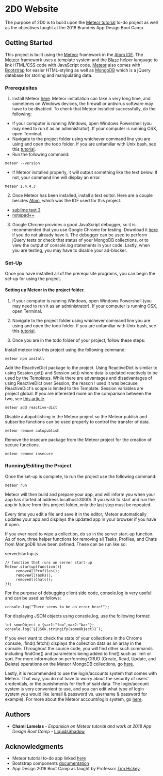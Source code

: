 # 2D0 Website

The purpose of 2D0 is to build upon the [Meteor tutorial](https://www.meteor.com/tutorials/react/creating-an-app) to-do project as well as the objectives taught at the 2018 Brandeis App Design Boot Camp.

## Getting Started

This project is built using the [Meteor](https://www.meteor.com/) framework in the [Atom IDE](https://atom.io/). The [Meteor](https://www.meteor.com/) framework uses a template system and the [Blaze](http://blazejs.org/) helper language to link HTML/CSS code with JavaScript code. [Meteor](https://www.meteor.com/) also comes with [Bootstrap](https://getbootstrap.com/) for easier HTML-styling as well as [MongoDB](https://www.mongodb.com/) which is a jQuery database for storing and manipulating data.

### Prerequisites

1) Install Meteor [here](http://www.meteor.com). Meteor installation can take a very long time, and sometimes on Windows devices, the firewall or antivirus software may have to be disabled. To check that Meteor installed successfully, do the following:
* If your computer is running Windows, open Windows Powershell (you may need to run it as an administrator). If your computer is running OSX, open Terminal.
* Navigate to the project folder using whichever command line you are using and open the todo folder. If you are unfamiliar with Unix bash, see this [tutorial](https://www.tutorialspoint.com/unix/).
* Run the following command:

```
meteor --version
```

* If Meteor installed properly, it will output something like the text below. If not, your command line will display an error.

```
Meteor 1.4.4.3
```

2) Once Meteor has been installed, install a text editor. Here are a couple besides [Atom](https://atom.io/), which was the IDE used for this project.
* [sublime text 3](https://www.sublimetext.com/)
* [notepad++](https://notepad-plus-plus.org/)
3) Google Chrome provides a good JavaScript debugger, so it is recommended that you use Google Chrome for testing. Download it [here](https://www.google.com/chrome/browser/desktop/) if you do not already have it. The debugger can be used to perform jQuery tests or check that status of your MongoDB collections, or to view the output of console.log statements in your code. Lastly, when you are testing, you may have to disable your ad-blocker.

### Set-Up

Once you have installed all of the prerequisite programs, you can begin the set-up for using the project.

#### Setting up Meteor in the project folder.

1) If your computer is running Windows, open Windows Powershell (you may need to run it as an administrator). If your computer is running OSX, open Terminal.

2) Navigate to the project folder using whichever command line you are using and open the todo folder. If you are unfamiliar with Unix bash, see this [tutorial](https://www.tutorialspoint.com/unix/).

3) Once you are in the todo folder of your project, follow these steps:

Install meteor into this project using the following command:

```
meteor npm install
```

Add the ReactiveDict package to the project. Using ReactiveDict is similar to using Session.get() and Session.set() where data is updated reactively to be used by the Templates. While there are advantages and disadvantages of using ReactiveDict over Session, the reason I used it was because ReactiveDict's scope is limited to the Template. Session variables are project global. If you are
interested more on the comparison between the two, see [this  article](https://blog.meteor.com/the-meteor-chef-reactive-dict-reactive-vars-and-session-variables-971584515a27).

```
meteor add reactive-dict
```

Disable autopublishing in the Meteor project so the Meteor publish and subscribe functions can be used properly to control the transfer of data.

```
meteor remove autopublish
```

Remove the insecure package from the Meteor project for the creation of secure functions.

```
meteor remove insecure
```

### Running/Editing the Project

Once the set-up is complete, to run the project use the following command:

```
meteor run
```

Meteor will then build and prepare your app, and will inform you when your app has started at address localhost:3000/. If you wish to start and run the app in future from this project folder, only the last step must be repeated.

Every time you edit a file and save it in the editor, Meteor automatically updates your app and displays the updated app in your browser if you have it open.

If you ever need to wipe a collection, do so in the server start-up function. As of now, three helper functions for removing all Tasks, Profiles, and Chats from MongoDB have been defined. These can be run like so:

server/startup.js
```
// function that runs on server start-up
Meteor.startup(function(){
	 removeAllProfiles();
	 removeAllTasks();
	 removeAllChats();
});
```

For the purpose of debugging client side code, console.log is very useful and can be used as follows:

```
console.log("There seems to be an error here!");
```

For displaying JSON objects using console.log, use the following format:

```
let someObject = {var1:"foo",var2:"bar"};
console.log(`${JSON.stringify(someObject)}`);
```

If you ever want to check the state of your collections in the Chrome console, <collectionName>.find().fetch() displays the collection data as an array in the console. Throughout the source code, you will find other such commands including findOne() and parameters being added to find() such as limit or sort. For more information on performing CRUD (Create, Read, Update, and Delete) operations on the Meteor MongoDB collections, go [here](https://docs.meteor.com/api/collections.html).

Lastly, it is recommended to use the login/accounts system that comes with Meteor. That way, you do not have to worry about the security of users' credentials, or the punishments for theft of said data. The login/account system is very convenient to use, and you can edit what type of login system you would like (email & password vs. username & password for example). For more about the Meteor account/login system, go [here](https://guide.meteor.com/accounts.html).

## Authors

* **Chami Lamelas** - *Expansion on Meteor tutorial and work at 2018 App Design Boot Camp* - [LiquidsShadow](https://github.com/LiquidsShadow)

## Acknowledgments

* Meteor tutorial to-do app linked [here](https://www.meteor.com/tutorials/react/creating-an-app)
* Bootstrap components [documentation](https://getbootstrap.com/docs/4.0/components/alerts/)
* App Design 2018 Boot Camp as taught by Professor [Tim Hickey](http://www.cs.brandeis.edu/~tim/)
